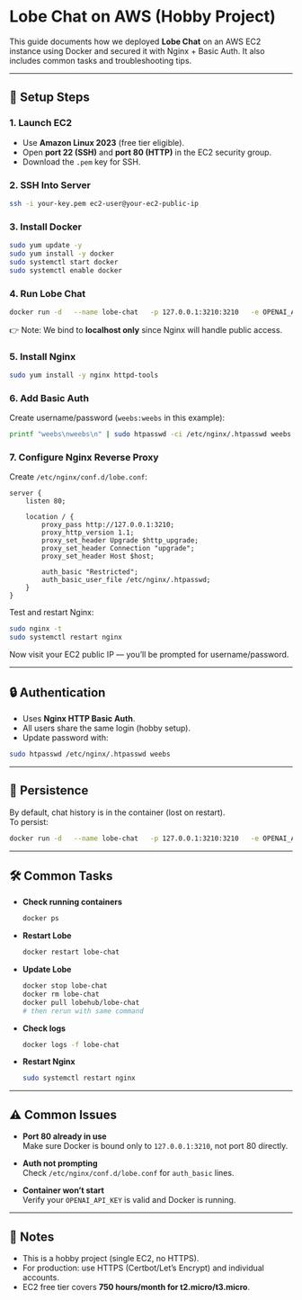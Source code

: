 # Lobe Chat on AWS (Hobby Project)

This guide documents how we deployed **Lobe Chat** on an AWS EC2 instance using Docker and secured it with Nginx + Basic Auth. It also includes common tasks and troubleshooting tips.

---

## 🚀 Setup Steps

### 1. Launch EC2
- Use **Amazon Linux 2023** (free tier eligible).
- Open **port 22 (SSH)** and **port 80 (HTTP)** in the EC2 security group.
- Download the `.pem` key for SSH.

### 2. SSH Into Server
```bash
ssh -i your-key.pem ec2-user@your-ec2-public-ip
```

### 3. Install Docker
```bash
sudo yum update -y
sudo yum install -y docker
sudo systemctl start docker
sudo systemctl enable docker
```

### 4. Run Lobe Chat
```bash
docker run -d   --name lobe-chat   -p 127.0.0.1:3210:3210   -e OPENAI_API_KEY=your_api_key_here   lobehub/lobe-chat
```
👉 Note: We bind to **localhost only** since Nginx will handle public access.

### 5. Install Nginx
```bash
sudo yum install -y nginx httpd-tools
```

### 6. Add Basic Auth
Create username/password (`weebs:weebs` in this example):
```bash
printf "weebs\nweebs\n" | sudo htpasswd -ci /etc/nginx/.htpasswd weebs
```

### 7. Configure Nginx Reverse Proxy
Create `/etc/nginx/conf.d/lobe.conf`:
```nginx
server {
    listen 80;

    location / {
        proxy_pass http://127.0.0.1:3210;
        proxy_http_version 1.1;
        proxy_set_header Upgrade $http_upgrade;
        proxy_set_header Connection "upgrade";
        proxy_set_header Host $host;

        auth_basic "Restricted";
        auth_basic_user_file /etc/nginx/.htpasswd;
    }
}
```

Test and restart Nginx:
```bash
sudo nginx -t
sudo systemctl restart nginx
```

Now visit your EC2 public IP — you’ll be prompted for username/password.

---

## 🔒 Authentication
- Uses **Nginx HTTP Basic Auth**.
- All users share the same login (hobby setup).
- Update password with:
```bash
sudo htpasswd /etc/nginx/.htpasswd weebs
```

---

## 💾 Persistence
By default, chat history is in the container (lost on restart).  
To persist:

```bash
docker run -d   --name lobe-chat   -p 127.0.0.1:3210:3210   -e OPENAI_API_KEY=your_api_key_here   -v /home/ec2-user/lobe-data:/app/data   lobehub/lobe-chat
```

---

## 🛠 Common Tasks

- **Check running containers**
  ```bash
  docker ps
  ```

- **Restart Lobe**
  ```bash
  docker restart lobe-chat
  ```

- **Update Lobe**
  ```bash
  docker stop lobe-chat
  docker rm lobe-chat
  docker pull lobehub/lobe-chat
  # then rerun with same command
  ```

- **Check logs**
  ```bash
  docker logs -f lobe-chat
  ```

- **Restart Nginx**
  ```bash
  sudo systemctl restart nginx
  ```

---

## ⚠️ Common Issues

- **Port 80 already in use**  
  Make sure Docker is bound only to `127.0.0.1:3210`, not port 80 directly.

- **Auth not prompting**  
  Check `/etc/nginx/conf.d/lobe.conf` for `auth_basic` lines.

- **Container won’t start**  
  Verify your `OPENAI_API_KEY` is valid and Docker is running.

---

## 🌱 Notes
- This is a hobby project (single EC2, no HTTPS).  
- For production: use HTTPS (Certbot/Let’s Encrypt) and individual accounts.  
- EC2 free tier covers **750 hours/month for t2.micro/t3.micro**.

